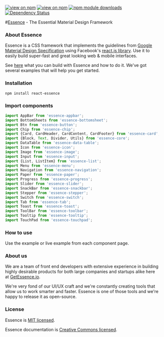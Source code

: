[![view on npm](http://img.shields.io/npm/v/react-essence.svg)](https://www.npmjs.org/package/react-essence)
[![view on npm](http://img.shields.io/npm/l/react-essence.svg)](https://www.npmjs.org/package/react-essence)
[![npm module downloads](http://img.shields.io/npm/dt/react-essence.svg)](https://www.npmjs.org/package/react-essence)
[![Dependency Status](https://david-dm.org/Evo-Forge/Essence.svg)](https://david-dm.org/Evo-Forge/Essence)

#[Essence](http://getessence.io/) - The Essential Material Design Framework

### About Essence
Essence is a CSS framework that implements the guidelines from [Google Material Design Specification](https://www.google.com/design/spec/material-design/introduction.html) using Facebook's [react.js library](https://facebook.github.io/react/). Use it to easily build super-fast and great looking web & mobile interfaces.

See [here](http://getessence.io/) what you can build with Essence and how to do it. We've got several examples that will help you get started.

### Installation
```
npm install react-essence
```

### Import components
```javascript
import AppBar from 'essence-appbar';
import BottomSheets from 'essence-bottomsheet';
import Btn from 'essence-button';
import Chip from 'essence-chip';
import {Card, CardHeader, CardContent, CardFooter} from 'essence-card';
import {Block, Text, Divider, Utils} from 'essence-core';
import DataTable from 'essence-data-table';
import Icon from 'essence-icon';
import Image from 'essence-image';
import Input from 'essence-input';
import {List, ListItem} from 'essence-list';
import Menu from 'essence-menu';
import Navigation from 'essence-navigation';
import Paper from 'essence-paper';
import Progress from 'essence-progress';
import Slider from 'essence-slider';
import SnackBar from 'essence-snackbar';
import Stepper from 'essence-stepper';
import Switch from 'essence-switch';
import Tab from 'essence-tab';
import Toast from 'essence-toast';
import ToolBar from 'essence-toolbar';
import Tooltip from 'essence-tooltip';
import TouchPad from 'essence-touchpad';
```
### How to use
Use the example or live example from each component page.

### About us
We are a team of front end developers with extensive experience in building highly desirable products for both large companies and startups alike here at [GetEssence.io](http://getessence.io/).

We're very fond of our UI/UX craft and we're constantly creating tools that allow us to work smarter and faster. Essence is one of those tools and we're happy to release it as open-source.

### License
Essence is [MIT licensed](./LICENSE).

Essence documentation is [Creative Commons licensed](./LICENSE-docs).
